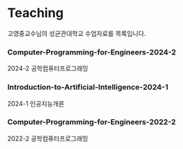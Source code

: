 # Teaching

고영중교수님의 성균관대학교 수업자료를 목록입니다.

### Computer-Programming-for-Engineers-2024-2
2024-2 공학컴퓨터프로그래밍

### Introduction-to-Artificial-Intelligence-2024-1
2024-1 인공지능개론 

### Computer-Programming-for-Engineers-2022-2
2022-2 공학컴퓨터프로그래밍

